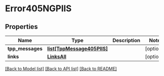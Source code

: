 # Error405NGPIIS

## Properties
Name | Type | Description | Notes
------------ | ------------- | ------------- | -------------
**tpp_messages** | [**list[TppMessage405PIIS]**](TppMessage405PIIS.md) |  | [optional] 
**links** | [**LinksAll**](LinksAll.md) |  | [optional] 

[[Back to Model list]](../README.md#documentation-for-models) [[Back to API list]](../README.md#documentation-for-api-endpoints) [[Back to README]](../README.md)


